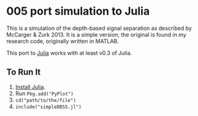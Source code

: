 # 005 port simulation to Julia

This is a simulation of the depth-based signal separation as described by
McCarger & Zurk 2013. It is a simple version; the original is found in my
research code, originally written in MATLAB.

This port to [Julia](julialang.org) works with at least v0.3 of Julia.

## To Run It
1. [Install Julia](http://julialang.org/downloads/).
1. Run `Pkg.add("PyPlot")`
1. `cd("path/to/the/file")`
1. `include("simpleDBSS.jl")`
